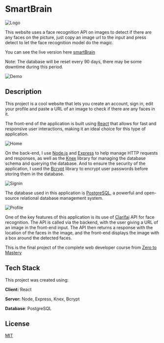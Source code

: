 # SmartBrain 

![Logo]()

This website uses a face recognition API on images to detect if there are any faces on the picture,
just copy an image url to the input and press detect to let the face recognition model do the magic.

You can see the live version here [smartBrain](https://smartbrain.julianvilalta.com)

Note: The database will be reset every 90 days, there may be some downtime during this period. 

![Demo]()

## Description

This project is a cool website that lets you create an account, sign in, edit your profile and paste a URL of an image to check if there are any faces in it. 

The front-end of the application is built using [React](https://react.dev/) that allows for fast and responsive user interactions, making it an ideal choice for this type of application. 

![Home]()

On the back-end, I use [Node.js](https://nodejs.org/en/about) and [Express](https://expressjs.com/) to help manage HTTP requests and responses, as well as the [Knex](https://knexjs.org/) library for managing the database schema and querying the database. And to ensure the security of the application, I used the [Bcrypt](https://www.npmjs.com/package/bcrypt) library to encrypt user passwords before storing them in the database.

![Signin]()

The database used in this application is [PostgreSQL](https://www.postgresql.org/), a powerful and open-source relational database management system.

![Profile]()

One of the key features of this application is its use of [Clarifai](https://www.clarifai.com/) API for face recognition. The API is called via the backend, with the user giving a URL of an image in the front-end input. The API then returns a response with the location of the faces in the image, and the front-end displays the image with a box around the detected faces.

This is the final project of the complete web developer course from [Zero to Mastery](https://github.com/zero-to-mastery)

## Tech Stack

This project was created using:

**Client:** React

**Server:** Node, Express, Knex, Bcrypt

**Database**: PostgreSQL


## License

[MIT](https://choosealicense.com/licenses/mit/)
